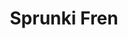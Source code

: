 ---
slug: sprunki-fren-2781
title: Sprunki Fren
description: "Sprunki Fren is an exciting online game. Play for free directly in your browser!"
icon: /images/popular_mods/Sprunki Fren.png
url: https://wowtbc.net/sprunkin/sprunki-fren/index.html
previewImage: /images/popular_mods/Sprunki Fren.png
type: popular mods

# SEO配置
seo:
  title: "Sprunki Fren - Play Free Online Game | Fun Browser Games"
  description: "Sprunki Fren - Play this fun online game for free in your browser. No download required!"
  ogImage: "/images/popular_mods/Sprunki Fren.png"
  keywords: "sprunki-fren-2781, online game, browser game, free game, popular mods game, play online"

videoUrls:
  - https://www.youtube.com/embed/example1
  - https://www.youtube.com/embed/example2

whyPlay:
  title: "Why Play Sprunki Fren?"
  items:
    - "Immersive Gameplay: Sprunki Fren offers an engaging and immersive gaming experience that will keep you entertained for hours"
    - "Challenging Levels: Test your skills with increasingly difficult challenges and obstacles"
    - "Beautiful Graphics: Enjoy stunning visuals and smooth animations that bring the game world to life"
    - "Regular Updates: New content and features are added regularly to keep the game fresh and exciting"
    - "Free to Play: Experience all the fun without spending a penny"
    - "Community Features: Connect with other players, share strategies, and compete for high scores"
    - "Cross-Platform: Play on any device with a web browser, no downloads required"

features:
  title: "Key Features of Sprunki Fren"
  image: "/images/popular_mods/Sprunki Fren.png"
  items:
    - "Intuitive Controls: Easy to learn controls make Sprunki Fren accessible for players of all skill levels"
    - "Multiple Game Modes: Enjoy various gameplay options that provide different challenges and experiences"
    - "Character Customization: Personalize your gaming experience with unique characters and items"
    - "Achievement System: Complete special tasks to earn rewards and recognition"
    - "Leaderboards: Compete with players worldwide and see who can achieve the highest scores"

characteristics:
  title: "Game Characteristics"
  image: "/images/popular_mods/Sprunki Fren.png"
  items:
    - "Genre: Popular mods game with elements of strategy and skill"
    - "Difficulty: Suitable for both casual gamers and those seeking a challenge"
    - "Play Time: Quick sessions or extended gameplay, depending on your preference"
    - "Art Style: Vibrant and engaging visuals that enhance the gaming experience"
    - "Sound Design: Immersive audio that complements the gameplay perfectly"

info: "Sprunki Fren is an exciting online game that offers players a unique and engaging gaming experience. With its intuitive controls, stunning visuals, and challenging gameplay, Sprunki Fren provides hours of entertainment for players of all ages and skill levels. Whether you're looking for a quick gaming session during a break or an extended play session, Sprunki Fren delivers an immersive experience that will keep you coming back for more. The game features multiple levels of increasing difficulty, ensuring that players are constantly challenged as they progress. With regular updates adding new content and features, Sprunki Fren remains fresh and exciting, providing endless entertainment options for its growing community of players."

howToPlayIntro: "Welcome to Sprunki Fren! This guide will walk you through the basics and help you master the game. Whether you're a beginner or looking to improve your skills, these tips and instructions will enhance your gaming experience."

howToPlaySteps:
  - title: "Getting Started"
    description: "Begin your Sprunki Fren adventure by familiarizing yourself with the controls. Use your keyboard or mouse to navigate through the game interface. The tutorial will guide you through the basic mechanics and help you understand the objectives."
  - title: "Understanding the Objectives"
    description: "In Sprunki Fren, your main goal is to progress through levels by completing specific objectives. Each level presents unique challenges that require different strategies and approaches."
  - title: "Mastering the Controls"
    description: "Practice using the controls to improve your precision and reaction time. Sprunki Fren requires quick reflexes and strategic thinking to overcome obstacles and defeat opponents."
  - title: "Utilizing Power-ups"
    description: "Collect power-ups throughout the game to enhance your abilities and overcome difficult challenges. Each power-up offers unique advantages that can be crucial for success."
  - title: "Developing Strategies"
    description: "As you progress in Sprunki Fren, develop effective strategies for different scenarios. Analyze patterns, anticipate challenges, and adapt your approach to maximize your performance."

faq:
  title: "Frequently Asked Questions about Sprunki Fren"
  items:
    - question: "Is Sprunki Fren free to play?"
      answer: "Yes, Sprunki Fren is completely free to play directly in your web browser. No downloads or purchases are required to enjoy the full game experience."
    - question: "Can I play Sprunki Fren on mobile devices?"
      answer: "Yes, Sprunki Fren is optimized for both desktop and mobile play. You can enjoy the game on any device with a web browser and internet connection."
    - question: "Are there any in-game purchases?"
      answer: "While Sprunki Fren is free to play, there may be optional in-game purchases available for cosmetic items or additional features that don't affect core gameplay."
    - question: "How often is Sprunki Fren updated?"
      answer: "The developers regularly update Sprunki Fren with new content, features, and improvements based on player feedback and game performance."
    - question: "Can I play Sprunki Fren offline?"
      answer: "Currently, Sprunki Fren requires an internet connection to play as it's a browser-based online game."
    - question: "Is Sprunki Fren suitable for children?"
      answer: "Yes, Sprunki Fren is designed to be family-friendly and suitable for players of all ages."
    - question: "How do I report bugs or issues?"
      answer: "If you encounter any problems while playing Sprunki Fren, you can report them through the game's support page or contact the developers directly through their website."
    - question: "Still Have Questions?"
      answer: "If you have additional questions about Sprunki Fren that aren't covered in this FAQ, please visit our support center or contact our customer service team for assistance."
---